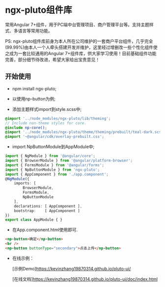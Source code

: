 # ngx-pluto组件库
常用Angular 7+组件，用于PC端中台管理项目、商户管理平台等。支持主题样式、多语言等常用功能。

PS: ngx-pluto组件库前身为本人所在公司维护的一套商户平台组件，几乎完全(99.99%)由本人一个人牵头搭建开发并维护，这里经过增删改一些个性化组件使之成为一套比较通用的Angular 7+组件库，供大家学习使用！目前基础组件功能完善，部分细节待改进，希望大家给出宝贵意见！

## 开始使用

* npm install ngx-pluto;

* 以使用np-button为例;

* 添加主题样式import到style.scss中;
```scss
@import '../node_modules/ngx-pluto/lib/theming';
// Include non-theme styles for core.
@include np-core();
@import '../node_modules/ngx-pluto/theme/theming/prebuilt/teal-dark.scss';
@import '~@angular/cdk/overlay-prebuilt.css';
```

* import NpButtonModule到AppModule中;
```typescript
import { NgModule } from '@angular/core';
import { BrowserModule } from '@angular/platform-browser';
import { FormsModule } from '@angular/forms';
import { NpButtonModule } from 'ngx-pluto';
import { AppComponent } from './app.component';
@NgModule({
    imports: [
        BrowserModule, 
        FormsModule,
        NpButtonModule
    ],
    declarations: [ AppComponent ],
    bootstrap:    [ AppComponent ]
})
export class AppModule { }
```

* 在App.component.html使用即可.
```html
<np-button>确定</np-button>
<br />
<np-button buttonType="secondary">点击上传</np-button>
```

* 在线示例：

    [示例Demo]https://kevinzhang19870314.github.io/pluto-ui/
    
    [在线文档]https://kevinzhang19870314.github.io/pluto-ui/doc/index.html